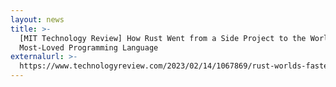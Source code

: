 ```yaml
---
layout: news
title: >-
  [MIT Technology Review] How Rust Went from a Side Project to the World’s
  Most-Loved Programming Language
externalurl: >-
  https://www.technologyreview.com/2023/02/14/1067869/rust-worlds-fastest-growing-programming-language
---
```

